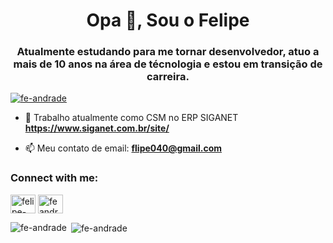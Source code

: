 <h1 align="center">Opa 👋, Sou o Felipe</h1>
<h3 align="center">Atualmente estudando para me tornar desenvolvedor, atuo a mais de 10 anos na área de técnologia e estou em transição de carreira.</h3>

<p align="left"> <a href="https://github.com/ryo-ma/github-profile-trophy"><img src="https://github-profile-trophy.vercel.app/?username=fe-andrade" alt="fe-andrade" /></a> </p>

- 🔭 Trabalho atualmente como CSM no ERP SIGANET **https://www.siganet.com.br/site/**

- 📫 Meu contato de email: **flipe040@gmail.com**

<h3 align="left">Connect with me:</h3>
<p align="left">
<a href="https://linkedin.com/in/felipe-andrade-5a35a3154" target="blank"><img align="center" src="https://raw.githubusercontent.com/rahuldkjain/github-profile-readme-generator/master/src/images/icons/Social/linked-in-alt.svg" alt="felipe-andrade-5a35a3154" height="30" width="40" /></a>
<a href="https://instagram.com/feandrad3" target="blank"><img align="center" src="https://raw.githubusercontent.com/rahuldkjain/github-profile-readme-generator/master/src/images/icons/Social/instagram.svg" alt="feandrad3" height="30" width="40" /></a>
</p>

<p><img align="left" src="https://github-readme-stats.vercel.app/api/top-langs?username=fe-andrade&show_icons=true&locale=en&layout=compact" alt="fe-andrade" /></p>

<p>&nbsp;<img align="center" src="https://github-readme-stats.vercel.app/api?username=fe-andrade&show_icons=true&locale=en" alt="fe-andrade" /></p>
